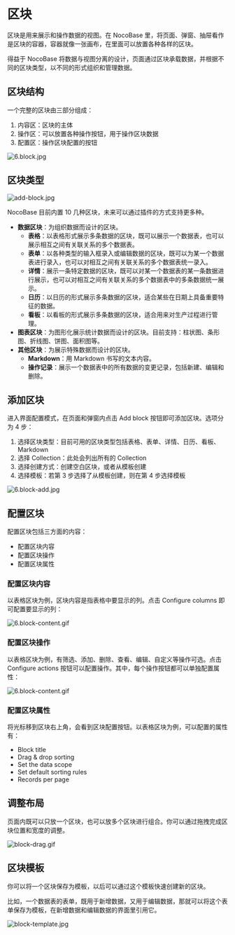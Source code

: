 # 区块

区块是用来展示和操作数据的视图。在 NocoBase 里，将页面、弹窗、抽屉看作是区块的容器，容器就像一张画布，在里面可以放置各种各样的区块。

得益于 NocoBase 将数据与视图分离的设计，页面通过区块承载数据，并根据不同的区块类型，以不同的形式组织和管理数据。

## 区块结构

一个完整的区块由三部分组成：

1. 内容区：区块的主体
2. 操作区：可以放置各种操作按钮，用于操作区块数据
3. 配置区：操作区块配置的按钮

![6.block.jpg](https://static-docs.nocobase.com/07ea73c9abcc16846dd5cd0c960d7cb0.jpg)

## 区块类型

![add-block.jpg](https://static-docs.nocobase.com/c105b36b1f61420f2082d8bc5153f3f0.jpg)

NocoBase 目前内置 10 几种区块，未来可以通过插件的方式支持更多种。

- **数据区块**：为组织数据而设计的区块。
  - **表格**：以表格形式展示多条数据的区块，既可以展示一个数据表，也可以展示相互之间有关联关系的多个数据表。
  - **表单**：以各种类型的输入框录入或编辑数据的区块，既可以为某一个数据表进行录入，也可以对相互之间有关联关系的多个数据表统一录入。
  - **详情**：展示一条特定数据的区块，既可以对某一个数据表的某一条数据进行展示，也可以对相互之间有关联关系的多个数据表中的多条数据统一展示。
  - **日历**：以日历的形式展示多条数据的区块，适合某些在日期上具备重要特征的数据。
  - **看板**：以看板的形式展示多条数据的区块，适合用来对生产过程进行管理。
- **图表区块**：为图形化展示统计数据而设计的区块。目前支持：柱状图、条形图、折线图、饼图、面积图等。
- **其他区块**：为展示特殊数据而设计的区块。
  - **Markdown**：用 Markdown 书写的文本内容。
  - **操作记录**：展示一个数据表中的所有数据的变更记录，包括新建、编辑和删除。

## 添加区块

进入界面配置模式，在页面和弹窗内点击 Add block 按钮即可添加区块。选项分为 4 步：

1. 选择区块类型：目前可用的区块类型包括表格、表单、详情、日历、看板、Markdown
2. 选择 Collection：此处会列出所有的 Collection
3. 选择创建方式：创建空白区块，或者从模板创建
4. 选择模板：若第 3 步选择了从模板创建，则在第 4 步选择模板

![6.block-add.jpg](https://static-docs.nocobase.com/4a4dad014fddada53f2d49f5dba681fb.jpg)

## 配置区块

配置区块包括三方面的内容：

- 配置区块内容
- 配置区块操作
- 配置区块属性

### 配置区块内容

以表格区块为例，区块内容是指表格中要显示的列。点击 Configure columns 即可配置要显示的列：

![6.block-content.gif](https://static-docs.nocobase.com/4644fe7e4f6a93e58d63219a1ef19633.gif)

### 配置区块操作

以表格区块为例，有筛选、添加、删除、查看、编辑、自定义等操作可选。点击 Configure actions 按钮可以配置操作。其中，每个操作按钮都可以单独配置属性：

![6.block-content.gif](https://static-docs.nocobase.com/4644fe7e4f6a93e58d63219a1ef19633.gif)

### 配置区块属性

将光标移到区块右上角，会看到区块配置按钮。以表格区块为例，可以配置的属性有：

- Block title
- Drag & drop sorting
- Set the data scope
- Set default sorting rules
- Records per page

## 调整布局

页面内既可以只放一个区块，也可以放多个区块进行组合。你可以通过拖拽完成区块位置和宽度的调整。

![block-drag.gif](https://static-docs.nocobase.com/afa28c9ec8958c0581ec70f6d40891b6.gif)

## 区块模板

你可以将一个区块保存为模板，以后可以通过这个模板快速创建新的区块。

比如，一个数据表的表单，既用于新增数据，又用于编辑数据，那就可以将这个表单保存为模板，在新增数据和编辑数据的界面里引用它。

![block-template.jpg](https://static-docs.nocobase.com/d024cfc5dfd96bfc3ed48cd5c9963cde.jpg)